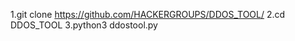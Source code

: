 1.git clone https://github.com/HACKERGROUPS/DDOS_TOOL/
   2.cd DDOS_TOOL
       3.python3 ddostool.py
